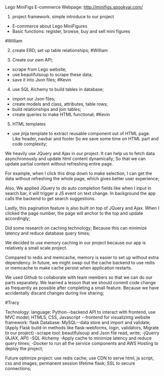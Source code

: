 Lego MiniFigs E-commerce Webpage: http://minifigs.spookyai.com/

1. project framework. simple introduce to our project
- E-commerce about Lego MiniFigures
- Basic functions: register, browse, buy and sell mini figures

#William

2. create ERD; set up table relationships;
#William

3. Create our own API; 
- scrape from Lego website;
- use beautifulsoup to scrape these data;
- save it into Json files;
#Kevin

4. use SQL Alchemy to build tables in database;
- import our Json files; 
- create models and class, attributes, table rows;
- build relationships and join tables;
- create queries to make HTML functional; 
#Kevin

5. HTML templates
- use jinja template to extract reusable component out of HTML page. Like header, navbar and footer
So we save some time on HTML part and code complexity;

We heavily use JQuery and Ajax in our project.
It can help us to fetch data asynchronously and update html content dynamically; 
So that we can update partial content without refreshing entire page.

For example, when I click this drop down to make selection, I can get the data without refreshing the whole page, which gives better user experience;

Also, We applied JQuery to do auto completion fields like when I input in search bar, it will trigger a JS event on text change. In background the app calls the backend to get search suggestions.

Lastly, this pagination feature is also built on top of JQuery and Ajax.
When I clicked the page number, the page will anchor to the top and update accordingly;

Did some research on caching technology;
Because this can minimize latency and reduce database query times;

We decided to use memory caching in our project because our app is relatively a small scale project.

Compared to redis and memcache, memory is easier to set up without extra dependency. 
In future, we might swap out the cache backend to use redis or memcache to make cache persist when application restarts.

We used Github to collaborate with team members so that we can do our parts separately.
We learned a lesson that we should commit code change as frequently as possible after completing a small feature. Because we have accidentally discard changes during live sharing;


#Tracy 

Technology:
language: Python--backend API to interact with frontend, use MVC model;
HTML5, CSS, Javascript --frontend for visualizintg website
framework: flask
Database: MySQL--data store and import and validate;
 (Apply Flask build-in methods like flask-webforms, login, validators, Migrate to our project)
-scrape tool: beautifulsoup and Json file read, write;
-jQuerry (AJAX, API)
-SQL Alchemy
-Apply cache to minimize latency and reduce query times;
-Docker to run all the service components and AWS Hosting to deploy the project;


Future optimize project:
use redis cache;
use CDN to serve html, js script, css and images;
permanent session lifetime flask;
SSL to secure connections;


